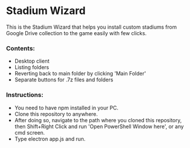 # Stadium Wizard

This is the Stadium Wizard that helps you install custom stadiums from Google Drive collection to the game easily with few clicks.

### Contents:

- Desktop client
- Listing folders
- Reverting back to main folder by clicking 'Main Folder'
- Separate buttons for .7z files and folders

### Instructions:

- You need to have npm installed in your PC.
- Clone this repository to anywhere.
- After doing so, navigate to the path where you cloned this repository, then Shift+Right Click and run 'Open PowerShell Window here', or any cmd screen.
- Type electron app.js and run.